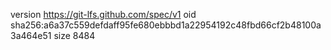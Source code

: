 version https://git-lfs.github.com/spec/v1
oid sha256:a6a37c559defdaff95fe680ebbbd1a22954192c48fbd66cf2b48100a3a464e51
size 8484
